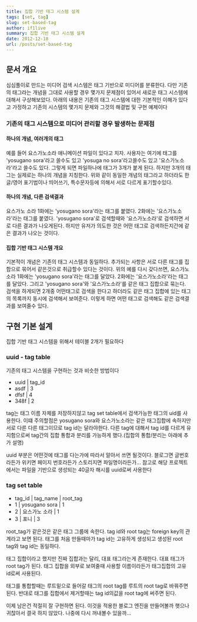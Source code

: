 ```yaml
---
title: 집합 기반 태그 시스템 설계
tags: [set, tag]
slug: set-based-tag
author: if1live
summary: 집합 기반 태그 시스템 설계
date: 2012-12-18
url: /posts/set-based-tag
---
```


## 문서 개요 
심심풀이로 만드는 미디어 검색 시스템은 태그 기반으로 미디어를 분류한다. 다만 기존의 태그라는 개념을 그대로 사용할 경우 몇가지 문제점이 있어서 새로운 태그 시스템에 대해서 구상해보았다. 아래의 내용은 기존의 태그 시스템에 대한 기본적인 이해가 있다고 가정하고 기존의 시스템의 몇가지 문제와 그것의 해결법 및 구현 예제이다

### 기존의 태그 시스템으로 미디어 관리할 경우 발생하는 문제점

#### 하나의 개념, 여러개의 태그
예를 들어 요스가노소라 애니메이션 파일이 있다고 치자. 사용자는 여기에 태그를 'yosugano sora'라고 쓸수도 있고 'yosuga no sora'라고쓸수도 있고 '요스가노소라'라고 쓸수도 있다. 그렇게 되면 파일하나에 태그가 3개가 붙게 된다. 하지만 3개의 태그는 실제로는 하나의 개념을 지칭한다. 위와 같이 동일한 개념의 태그라고 하더라도 한글/영어 표기법이나 띄어쓰기, 특수문자등에 의해서 서로 다르게 표기할수있다.

#### 하나의 개념, 다른 검색결과
요스가노 소라 1화에는 'yosugano sora'라는 태그를 붙였다. 2화에는 '요스가노소라'라는 태그를 붙였다. 'yosugano sora'로 검색할때와 '요스가노소라'로 검색하면 서로 다른 결과가 나오게된다. 하지만 유저가 의도한 것은 어떤 태그로 검색하든지간에 같은 결과가 나오는 것이다.

<!--adsense-->

#### 집합 기반 태그 시스템 개요 
기본적이 개념은 기존의 태그 시스템과 동일하다. 추가되는 사항은 서로 다른 태그를 집합으로 묶어서 같은것으로 취급할수 있다는 것이다. 위의 예를 다시 갖다쓰면, 요스가노소라 1화에는 'yosugano sora'라는 태그를 달았다. 2화에는 '요스가노소라'라는 태그를 달았다. 그리고 'yosugano sora'와 '요스가노소라'를 같은 태그 집합으로 묶는다. 검색을 하게되면 2개중 어떤태그로 검색을 한다고 하더라도 같은 태그 집합에 있는 태그의 목록까지 동시에 검색해서 보여준다. 이렇게 하면 어떤 태그로 검색해도 같은 검색결과를 보여줄수 있다.
            
## 구현 기본 설계
집합 기반 태그 시스템을 위해서 테이블 2개가 필요하다

### uuid - tag table 
기존의 태그 시스템을 구현하는 것과 비슷한 방법이다

 * uuid | tag_id
  * asdf | 3
  * dfsf | 4
  * 348f | 2

tag는 태그 이름 자체를 저장하지않고 tag set table에서 검색가능한 태그의 uid를 사용한다. 이떄 주의할점은 yosugano sora와 요스가노소라는 같은 태그집합에 속하지만 서로 다른 다른 태그이므로 tag id는 달라야한다. 다른 tag에 대해서 tag id를 다르게 유지함으로써 tag간의 집합 통합과 분리를 가능하게 했다.(집합의 통합/분리는 아래에 추가 설명)

uuid 부분은 어떤것에 태그를 다는가에 따라서 알아서 쓰면 될것이다. 블로그면 글번호라든가 위키면 페이지 번호라든가 스토리지면 파일명이라든가... 참고로 해당 프로젝트에서는 파일을 기반으로 생성되는 40글자 해시를 uuid로써 사용한다 

### tag set table 
 * tag_id | tag_name | root_tag 
  * 1 | yosugano sora | 1 
  * 2 | 요스가노 소라 | 1 
  * 3 | 포니 | 3 

root_tag가 같은것은 같은 태그 그룹에 속한다. tag id와 root tag는 foreign key의 관계라고 보면 된다. 태그를 처음 만들때마가 tag id는 고유하게 생성되고 생성된 root tag와 tag id는 동일하다.

태그 집합이라고 했지만 진짜 집합과는 달리, 대표 태그라는게 존재한다. 대표 태그가 root tag가 된다. 태그 집합을 외부로 보여줄때 사용할 이름이라든가 태그집합의 고유 id로써 사용된다.

태그를 통합할때는 루트밑으로 들어갈 태그의 root tag를 루트의 root tag로 바꿔주면 된다. 반대로 태그를 집합에서 제거할때는 tag id의값을 root tag에 써주면 된다.                   

이제 남은건 적절히 잘 구현하면 된다. 이것을 적용한 블로그 엔진을 만들어볼까 햇으나 귀찮아서 결국 하지 않았다. 나중에 다시 꺼내볼수 있을까...
